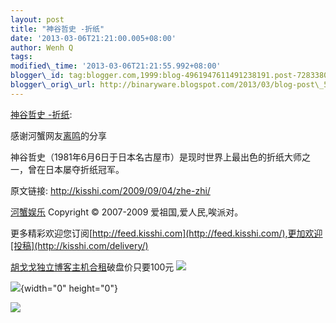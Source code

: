 ```yaml
--- 
layout: post 
title: "神谷哲史 -折纸" 
date: '2013-03-06T21:21:00.005+08:00' 
author: Wenh Q
tags:
modified\_time: '2013-03-06T21:21:55.992+08:00' 
blogger\_id: tag:blogger.com,1999:blog-4961947611491238191.post-7283380139118919003
blogger\_orig\_url: http://binaryware.blogspot.com/2013/03/blog-post\_5524.html
---
```

[神谷哲史 -折纸](http://kisshi.com/2009/09/04/zhe-zhi/):

感谢河蟹网友[离鸣](http://www.liucheng.org/)的分享

神谷哲史（1981年6月6日于日本名古屋市）是现时世界上最出色的折纸大师之一，曾在日本屡夺折纸冠军。



原文链接: <http://kisshi.com/2009/09/04/zhe-zhi/>

[河蟹娱乐](http://kisshi.com/) Copyright © 2007-2009
爱祖国,爱人民,唉派对。

更多精彩欢迎您订阅[http://feed.kisshi.com](http://feed.kisshi.com/),更加欢迎[投稿](http://kisshi.com/delivery/)

[胡戈戈独立博客主机合租](http://www.gegehost.com/)破盘价只要100元
![](http://img.tongji.linezing.com/922164/tongji.gif)

![](http://www1.feedsky.com/t1/266840129/kisshi/feedsky/s.gif?r=http://kisshi.com/2009/09/04/zhe-zhi/){width="0"
height="0"}

[![](http://www1.feedsky.com/r/i/feedsky/kisshi/266840129/art01.gif)](http://www1.feedsky.com/r/l/feedsky/kisshi/266840129/art01.html)
